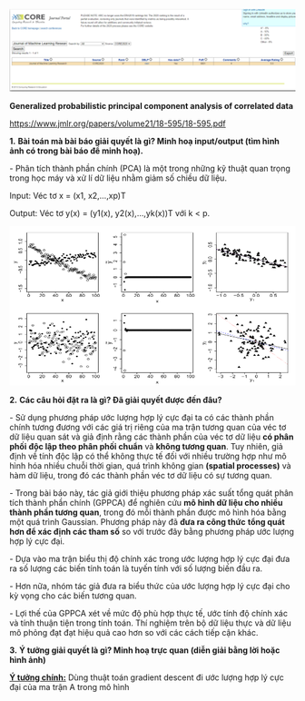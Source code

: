 ![QT32-1](https://github.com/hautb15/CS2205.CH1501/blob/main/QT/Images/QT32-1.png)



**Generalized probabilistic principal component analysis of correlated data**

https://www.jmlr.org/papers/volume21/18-595/18-595.pdf

 

**1.**  **Bài toán mà bài báo giải quyết là gì? Minh hoạ input/output (tìm hình ảnh có trong bài báo để minh hoạ).**

\-    Phân tích thành phần chính (PCA) là một trong những kỹ thuật quan trọng trong học máy và xử lí dữ liệu nhằm giảm số chiều dữ liệu.

Input: Véc tơ x = (x1, x2,…,xp)T

Output: Véc tơ y(x) = (y1(x), y2(x),…,yk(x))T với k < p.                           

![QT32-2](https://github.com/hautb15/CS2205.CH1501/blob/main/QT/Images/QT32-2.png)



**2.**  **Các câu hỏi đặt ra là gì? Đã giải quyết được đến đâu?**

 \-    Sử dụng phương pháp ước lượng hợp lý cực đại ta có các thành phần chính tương đương với các giá trị riêng của ma trận tương quan của véc tơ dữ liệu quan sát và giả định rằng các thành phần của véc tơ dữ liệu **có phân phối** **độc lập theo phân phối chuẩn** và **không tương quan**. Tuy nhiên, giả định về tính độc lập có thể không thực tế đối với nhiều trường hợp như mô hình hóa nhiều chuỗi thời gian, quá trình không gian **(**spatial processes**)** và hàm dữ liệu, trong đó các thành phần véc tơ dữ liệu có sự tương quan. 

\-    Trong bài báo này, tác giả giới thiệu phương pháp xác suất tổng quát phân tích thành phần chính (GPPCA) để nghiên cứu **mô hình dữ liệu cho nhiều thành phần tương quan**, trong đó mỗi thành phần được mô hình hóa bằng một quá trình Gaussian. Phương pháp này đã **đưa ra công thức** **tổng quát hơn để xác định các tham số** so với trước đây bằng phương pháp ước lượng hợp lý cực đại. 

\-    Dựa vào ma trận biểu thị độ chính xác trong ước lượng hợp lý cực đại đưa ra số lượng các biến tính toán là tuyến tính với số lượng biến đầu ra. 

\-    Hơn nữa, nhóm tác giả đưa ra biểu thức của ước lượng hợp lý cực đại cho kỳ vọng cho các biến tương quan.

\-    Lợi thế của GPPCA xét về mức độ phù hợp thực tế, ước tính độ chính xác và tính thuận tiện trong tính toán. Thí nghiệm trên bộ dữ liệu thực và dữ liệu mô phỏng đạt đạt hiệu quả cao hơn so với các cách tiếp cận khác.

 

**3.** **Ý tưởng giải quyết là gì? Minh hoạ trực quan (diễn giải bằng lời hoặc hình ảnh)**


 **<u>Ý tưởng chính:</u>** Dùng thuật toán gradient descent đi ước lượng hợp lý cực đại của ma trận A trong mô hình                                 

